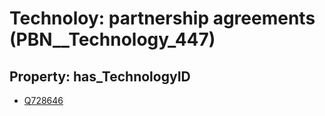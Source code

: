 # Technoloy: __partnership agreements__ (PBN__Technology_447)

## Property: has_TechnologyID

* [Q728646](Q728646)

